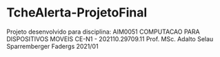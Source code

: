 # TcheAlerta-ProjetoFinal

Projeto desenvolvido para disciplina:
AIM0051 COMPUTACAO PARA DISPOSITIVOS MOVEIS CE-N1 - 202110.29709.11
Prof. MSc. Adalto Selau Sparremberger
Fadergs 2021/01
